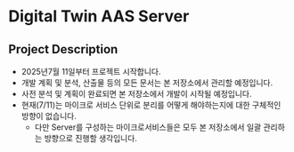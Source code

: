 # Digital Twin AAS Server 

## Project Description

- 2025년7월 11일부터 프로젝트 시작합니다.
- 개발 계획 및 분석, 산출물 등의 모든 문서는 본 저장소에서 관리할 예정입니다.
- 사전 분석 및 계획이 완료되면 본 저장소에서 개발이 시작될 예정입니다.
- 현재(7/11)는 마이크로 서비스 단위로 분리를 어떻게 해야하는지에 대한 구체적인 방향이 없습니다.
  - 다만 Server를 구성하는 마이크로서비스들은 모두 본 저장소에서 일괄 관리하는 방향으로 진행할 생각입니다.